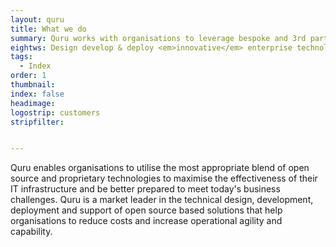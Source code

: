 ```yaml
---
layout: quru
title: What we do
summary: Quru works with organisations to leverage bespoke and 3rd party technologies.
eightws: Design develop & deploy <em>innovative</em> enterprise technology <em>solutions</em>
tags:
  - Index
order: 1
thumbnail:
index: false
headimage:
logostrip: customers
stripfilter: 


---
```


Quru enables organisations to utilise the most appropriate blend of open source and proprietary technologies to maximise the effectiveness of their IT infrastructure and be better prepared to meet today's business challenges. Quru is a market leader in the technical design, development, deployment and support of open source based solutions that help organisations to reduce costs and increase operational agility and capability.
